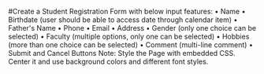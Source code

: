 #Create a Student Registration Form with below input features:
• Name
• Birthdate (user should be able to access date through calendar item)
• Father's Name
• Phone
• Email
• Address
• Gender (only one choice can be selected)
• Faculty (multiple options, only one can be selected)
• Hobbies (more than one choice can be selected)
• Comment (multi-line comment)
• Submit and Cancel Buttons
Note: Style the Page with embedded CSS. Center it and use background colors and different font 
styles.